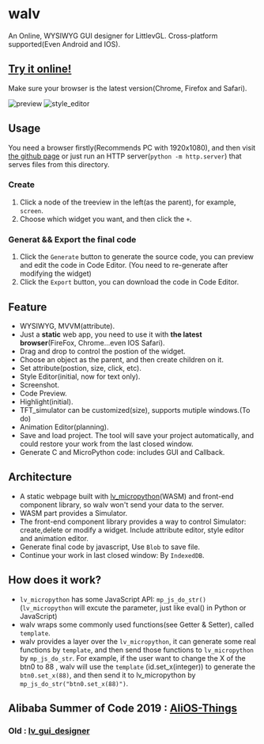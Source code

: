# walv
An Online, WYSIWYG GUI designer for LittlevGL. Cross-platform supported(Even Android and IOS).
## [Try it online!](https://kaiakz.github.io/walv/index.html)
Make sure your browser is the latest version(Chrome, Firefox and Safari).

![preview](https://user-images.githubusercontent.com/51747223/75126997-84043300-56f7-11ea-8b54-3a5603cec9b7.gif)
![style_editor](https://user-images.githubusercontent.com/51747223/75605140-0e46ff80-5b1b-11ea-9260-f0c9ad87dc5a.gif)

## Usage
You need a browser firstly(Recommends PC with 1920x1080), and then visit [the github page](https://kaiakz.github.io/walv/index.html) or just run an HTTP server(`python -m http.server`) that serves files from this directory.
### Create
1. Click a node of the treeview in the left(as the parent), for example, `screen`.
2. Choose which widget you want, and then click the `+`.
### Generat && Export the final code
1. Click the `Generate` button to generate the source code, you can preview and edit the code in Code Editor. (You need to re-generate after modifying the widget)
2. Click the `Export` button, you can download the code in Code Editor.

## Feature
* WYSIWYG, MVVM(attribute).
* Just a **static** web app, you need to use it with **the latest browser**(FireFox, Chrome...even IOS Safari).
* Drag and drop to control the postion of the widget.
* Choose an object as the parent, and then create children on it.
* Set attribute(postion, size, click, etc).
* Style Editor(initial, now for text only).
* Screenshot.
* Code Preview.
* Highlight(initial).
* TFT_simulator can be customized(size), supports mutiple windows.(To do)
* Animation Editor(planning).
* Save and load project. The tool will save your project automatically, and could restore your work from the last closed window.
* Generate C and MicroPython code: includes GUI and Callback.

## Architecture
* A static webpage built with [lv_micropython](https://github.com/littlevgl/lv_micropython)(WASM) and front-end component library, so walv won't send your data to the server.
* WASM part provides a Simulator.
* The front-end component library provides a way to control Simulator: create,delete or modify a widget. Include attribute editor, style editor and animation editor.
* Generate final code by javascript, Use `Blob` to save file.
* Continue your work in last closed window: By `IndexedDB`.

## How does it work?
* `lv_micropython` has some JavaScript API: `mp_js_do_str()`(`lv_micropython` will excute the parameter, just like eval() in Python or JavaScript)
* walv wraps some commonly used functions(see Getter & Setter), called `template`.
* walv provides a layer over the `lv_micropython`, it can generate some real functions by `template`, and then send those functions to `lv_micropython` by `mp_js_do_str`. For example, if the user want to change the X of the btn0 to 88 , walv will use the `template` (id.set_x(integer)) to generate the `btn0.set_x(88)`, and then send it to lv_micropython by `mp_js_do_str("btn0.set_x(88)")`.

## Alibaba Summer of Code 2019 : [AliOS-Things](https://github.com/alibaba/AliOS-Things/)
### Old : [lv_gui_designer](https://github.com/kaiakz/lv_gui_designer)

